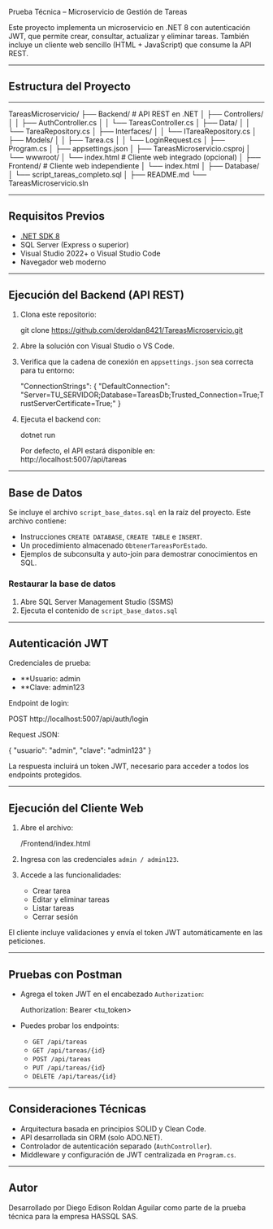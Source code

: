 
Prueba Técnica – Microservicio de Gestión de Tareas

Este proyecto implementa un microservicio en .NET 8 con autenticación JWT, que permite crear, consultar, actualizar y eliminar tareas. También incluye un cliente web sencillo (HTML + JavaScript) que consume la API REST.

---

## Estructura del Proyecto

---
TareasMicroservicio/
├── Backend/                  # API REST en .NET
│   ├── Controllers/
│   │   ├── AuthController.cs
│   │   └── TareasController.cs
│   ├── Data/
│   │   └── TareaRepository.cs
│   ├── Interfaces/
│   │   └── ITareaRepository.cs
│   ├── Models/
│   │   ├── Tarea.cs
│   │   └── LoginRequest.cs
│   ├── Program.cs
│   ├── appsettings.json
│   ├── TareasMicroservicio.csproj
│   └── wwwroot/
│       └── index.html        # Cliente web integrado (opcional)
│
├── Frontend/                # Cliente web independiente
│   └── index.html
│
├── Database/
│   └── script_tareas_completo.sql
│
├── README.md
└── TareasMicroservicio.sln

---

## Requisitos Previos

- [.NET SDK 8](https://dotnet.microsoft.com/en-us/download/dotnet/8.0)
- SQL Server (Express o superior)
- Visual Studio 2022+ o Visual Studio Code
- Navegador web moderno

---

## Ejecución del Backend (API REST)

1. Clona este repositorio:

   git clone https://github.com/deroldan8421/TareasMicroservicio.git
   

2. Abre la solución con Visual Studio o VS Code.

3. Verifica que la cadena de conexión en `appsettings.json` sea correcta para tu entorno:

   "ConnectionStrings": {
     "DefaultConnection": "Server=TU_SERVIDOR;Database=TareasDb;Trusted_Connection=True;TrustServerCertificate=True;"
   }   

4. Ejecuta el backend con:

   dotnet run   

   Por defecto, el API estará disponible en:  
   http://localhost:5007/api/tareas

---

## Base de Datos

Se incluye el archivo `script_base_datos.sql` en la raíz del proyecto. Este archivo contiene:

- Instrucciones `CREATE DATABASE`, `CREATE TABLE` e `INSERT`.
- Un procedimiento almacenado `ObtenerTareasPorEstado`.
- Ejemplos de subconsulta y auto-join para demostrar conocimientos en SQL.

### Restaurar la base de datos

1. Abre SQL Server Management Studio (SSMS)
2. Ejecuta el contenido de `script_base_datos.sql`


---

## Autenticación JWT

Credenciales de prueba:

- **Usuario: admin  
- **Clave: admin123

Endpoint de login:

POST http://localhost:5007/api/auth/login


Request JSON:

{
  "usuario": "admin",
  "clave": "admin123"
}

La respuesta incluirá un token JWT, necesario para acceder a todos los endpoints protegidos.

---

## Ejecución del Cliente Web

1. Abre el archivo:

   /Frontend/index.html
   

2. Ingresa con las credenciales `admin / admin123`.

3. Accede a las funcionalidades:

   - Crear tarea
   - Editar y eliminar tareas
   - Listar tareas
   - Cerrar sesión

El cliente incluye validaciones y envía el token JWT automáticamente en las peticiones.

---

## Pruebas con Postman

- Agrega el token JWT en el encabezado `Authorization`:

  Authorization: Bearer <tu_token>

- Puedes probar los endpoints:

  - `GET /api/tareas`
  - `GET /api/tareas/{id}`
  - `POST /api/tareas`
  - `PUT /api/tareas/{id}`
  - `DELETE /api/tareas/{id}`

---

## Consideraciones Técnicas

- Arquitectura basada en principios SOLID y Clean Code.
- API desarrollada sin ORM (solo ADO.NET).
- Controlador de autenticación separado (`AuthController`).
- Middleware y configuración de JWT centralizada en `Program.cs`.

---

## Autor

Desarrollado por Diego Edison Roldan Aguilar como parte de la prueba técnica para la empresa HASSQL SAS.
